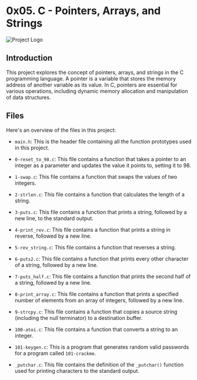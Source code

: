 # 0x05. C - Pointers, Arrays, and Strings

![Project Logo](https://user-images.githubusercontent.com/105258746/190977571-d5135d31-02a5-4ff3-88de-d9062d6cfe13.png)

## Introduction

This project explores the concept of pointers, arrays, and strings in the C programming language. A pointer is a variable that stores the memory address of another variable as its value. In C, pointers are essential for various operations, including dynamic memory allocation and manipulation of data structures.

## Files

Here's an overview of the files in this project:

- `main.h`: This is the header file containing all the function prototypes used in this project.

- `0-reset_to_98.c`: This file contains a function that takes a pointer to an integer as a parameter and updates the value it points to, setting it to 98.

- `1-swap.c`: This file contains a function that swaps the values of two integers.

- `2-strlen.c`: This file contains a function that calculates the length of a string.

- `3-puts.c`: This file contains a function that prints a string, followed by a new line, to the standard output.

- `4-print_rev.c`: This file contains a function that prints a string in reverse, followed by a new line.

- `5-rev_string.c`: This file contains a function that reverses a string.

- `6-puts2.c`: This file contains a function that prints every other character of a string, followed by a new line.

- `7-puts_half.c`: This file contains a function that prints the second half of a string, followed by a new line.

- `8-print_array.c`: This file contains a function that prints a specified number of elements from an array of integers, followed by a new line.

- `9-strcpy.c`: This file contains a function that copies a source string (including the null terminator) to a destination buffer.

- `100-atoi.c`: This file contains a function that converts a string to an integer.

- `101-keygen.c`: This is a program that generates random valid passwords for a program called `101-crackme`.

- `_putchar.c`: This file contains the definition of the `_putchar()` function used for printing characters to the standard output.

